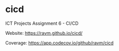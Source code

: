 # cicd
ICT Projects Assignment 6 - CI/CD

Website:
https://ravm.github.io/cicd/

Coverage:
https://app.codecov.io/github/ravm/cicd
